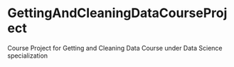 # GettingAndCleaningDataCourseProject
Course Project for Getting and Cleaning Data Course under Data Science specialization
